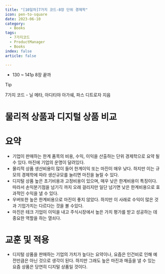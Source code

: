 ```yaml
---
title: "[10일차]7가지 코드-8장 단위 경제학"
icon: pen-to-square
date: 2023-06-10
category:
  - Books
tags:
  - 7가지코드
  - ProductManager
  - Books
index: false
article: false

---
```

- 130 ~ 141p 8장 끝까

<!-- more -->

>[!tip]
>7가지 코드 - 닐 메타, 아디티야 아가쉐, 파스 디트로자 지음

# 물리적 상품과 디지털 상품 비교

# 요약

- 기업이 판매하는 한계 품목의 비용, 수익, 이익을 산출하는 단위 경제학으로 요약 될 수 있다.
마진에 기업의 운명이 달려있다.
- 물리적 상품
생산비용이 많이 들어 한계이익 또는 마진이 매우 낮다. 하지만 이는 규모의 경제학에 따라 생산규모를 늘리면 마진을 늘릴 수 있다.
- 디지털 상품
높은 초기비용과 고정비용이 있으며, 매우 낮은 한계비용이 특징이다. 따라서 손익분기점을 넘기긱 까지 오래 걸리지만 일단 넘기면 낮은 한계비용으로 효과적인 수익을 낼 수 있다.
- 우버또한 높은 한계비용으로 마진이 좋지 않았다. 
하지만 이 사래로 수익이 많은 것과 기업가치는 다르다는 것을 볼 수있다.
- 마진은 테크 기업이 이익을 내고 주식시장에서 높은 가치 평가를 받고 성공하는 데 중요한 역할을 하는 열쇠다.

# 교훈 및 적용

- 디지털 상품을 판매하는 기업의 가치가 높다는 요약이나, 요즘은 인건비로 인해 예전만큼은 아닌 것으로 생각이 된다. 하지만 그래도 높은 마진과 매출을 낼 수 있는 요즘 상품은 당연히 디지털 상품일 것이다.